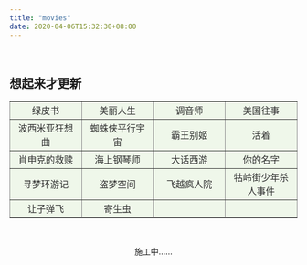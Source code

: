 ```yaml
---
title: "movies"
date: 2020-04-06T15:32:30+08:00
---
```

<br/>

## 想起来才更新 ##

<table border="2" cellspacing="3%" frame="hsides" style="background-color:#d1eac157;opacity:0.9">
   <tr>
     <td width=25% align="center">绿皮书</td>
     <td width=25% align="center">美丽人生</td>
     <td width=25% align="center">调音师</td>
     <td width=25% align="center">美国往事</td>
  </tr>
   <tr>
     <td width=25% align="center">波西米亚狂想曲</td>
     <td width=25% align="center">蜘蛛侠平行宇宙</td>
     <td width=25% align="center">霸王别姬</td>
     <td width=25% align="center">活着</td>
   </tr>
   <tr>
     <td width=25% align="center">肖申克的救赎</td>
     <td width=25% align="center">海上钢琴师</td>
     <td width=25% align="center">大话西游</td>
     <td width=25% align="center">你的名字</td>
   </tr>
    <tr>
     <td width=25% align="center">寻梦环游记</td>
     <td width=25% align="center">盗梦空间</td>
     <td width=25% align="center">飞越疯人院</td>
     <td width=25% align="center">牯岭街少年杀人事件</td>
   </tr>
    <tr>
     <td width=25% align="center">让子弹飞</td>
     <td width=25% align="center">寄生虫</td>
     <td width=25% align="center"> </td>
     <td width=25% align="center"> </td>
   </tr>
</table>

<br/>

<p style="text-align:center">施工中……</p>

